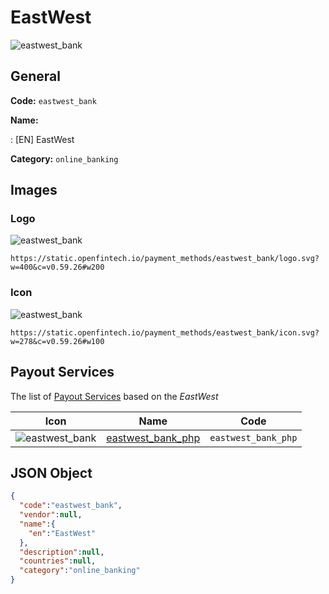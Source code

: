 
# EastWest 
![eastwest_bank](https://static.openfintech.io/payment_methods/eastwest_bank/logo.svg?w=400&c=v0.59.26#w200)  

## General 
**Code:** `eastwest_bank` 
 
**Name:** 
 
:	[EN] EastWest 
 
**Category:** `online_banking` 
 

## Images 

### Logo 
![eastwest_bank](https://static.openfintech.io/payment_methods/eastwest_bank/logo.svg?w=400&c=v0.59.26#w200)  

```
https://static.openfintech.io/payment_methods/eastwest_bank/logo.svg?w=400&c=v0.59.26#w200
```  

### Icon 
![eastwest_bank](https://static.openfintech.io/payment_methods/eastwest_bank/icon.svg?w=278&c=v0.59.26#w100)  

```
https://static.openfintech.io/payment_methods/eastwest_bank/icon.svg?w=278&c=v0.59.26#w100
```  

## Payout Services 
 
The list of [Payout Services](/payout-services/) based on the _EastWest_ 

|Icon|Name|Code| 
|:---:|:---:|:---:| 
|![eastwest_bank](https://static.openfintech.io/payout_methods/eastwest_bank/icon.png?w=278&c=v0.59.26#w40) |[eastwest_bank_php](/payout-services/eastwest_bank_php/)|`eastwest_bank_php`| 
 

## JSON Object 

```json
{
  "code":"eastwest_bank",
  "vendor":null,
  "name":{
    "en":"EastWest"
  },
  "description":null,
  "countries":null,
  "category":"online_banking"
}
```  
